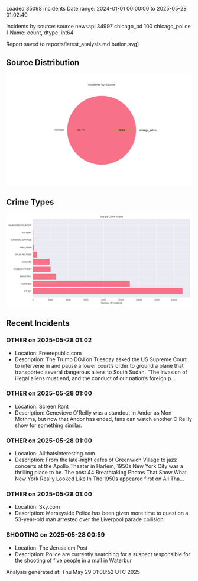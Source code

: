 
Loaded 35098 incidents
Date range: 2024-01-01 00:00:00 to 2025-05-28 01:02:40

Incidents by source:
source
newsapi           34997
chicago_pd          100
chicago_police        1
Name: count, dtype: int64

Report saved to reports/latest_analysis.md
bution.svg)

## Source Distribution
![Source Distribution](images/source_distribution.svg)

## Crime Types
![Crime Types](images/crime_types.svg)

## Recent Incidents

### OTHER on 2025-05-28 01:02
- Location: Freerepublic.com
- Description: The Trump DOJ on Tuesday asked the US Supreme Court to intervene in and pause a lower court’s order to ground a plane that transported several dangerous aliens to South Sudan. “The invasion of illegal aliens must end, and the conduct of our nation’s foreign p…


### OTHER on 2025-05-28 01:00
- Location: Screen Rant
- Description: Genevieve O'Reilly was a standout in Andor as Mon Mothma, but now that Andor has ended, fans can watch another O'Reilly show for something similar.


### OTHER on 2025-05-28 01:00
- Location: Allthatsinteresting.com
- Description: From the late-night cafes of Greenwich Village to jazz concerts at the Apollo Theater in Harlem, 1950s New York City was a thrilling place to be.
The post 44 Breathtaking Photos That Show What New York Really Looked Like In The 1950s appeared first on All Tha…


### OTHER on 2025-05-28 01:00
- Location: Sky.com
- Description: Merseyside Police has been given more time to question a 53-year-old man arrested over the Liverpool parade collision.


### SHOOTING on 2025-05-28 00:59
- Location: The Jerusalem Post
- Description: Police are currently searching for a suspect responsible for the shooting of five people in a mall in Waterbur

Analysis generated at: Thu May 29 01:08:52 UTC 2025

